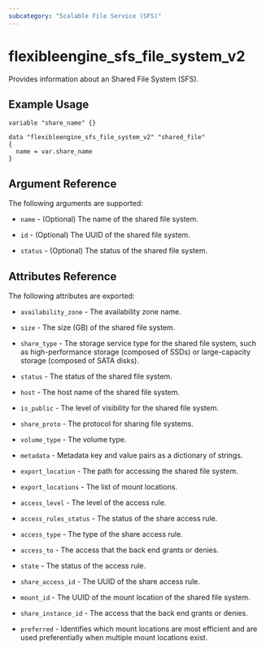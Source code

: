 ```yaml
---
subcategory: "Scalable File Service (SFS)"
---
```


# flexibleengine_sfs_file_system_v2

Provides information about an Shared File System (SFS).

## Example Usage

```hcl
variable "share_name" {}

data "flexibleengine_sfs_file_system_v2" "shared_file"
{
  name = var.share_name
}
```

## Argument Reference

The following arguments are supported:

* `name` - (Optional) The name of the shared file system.

* `id` - (Optional) The UUID of the shared file system.

* `status` - (Optional) The status of the shared file system.

## Attributes Reference

The following attributes are exported:

* `availability_zone` - The availability zone name.

* `size` - The size (GB) of the shared file system.

* `share_type` - The storage service type for the shared file system, such as high-performance storage (composed of SSDs)
  or large-capacity storage (composed of SATA disks).

* `status` - The status of the shared file system.

* `host` - The host name of the shared file system.

* `is_public` - The level of visibility for the shared file system.

* `share_proto` - The protocol for sharing file systems.

* `volume_type` - The volume type.

* `metadata` - Metadata key and value pairs as a dictionary of strings.

* `export_location` - The path for accessing the shared file system.

* `export_locations` - The list of mount locations.

* `access_level` - The level of the access rule.

* `access_rules_status` - The status of the share access rule.

* `access_type` - The type of the share access rule.

* `access_to` - The access that the back end grants or denies.

* `state` - The status of the access rule.

* `share_access_id` - The UUID of the share access rule.

* `mount_id` - The UUID of the mount location of the shared file system.

* `share_instance_id` - The access that the back end grants or denies.

* `preferred` - Identifies which mount locations are most efficient and are used preferentially
  when multiple mount locations exist.
